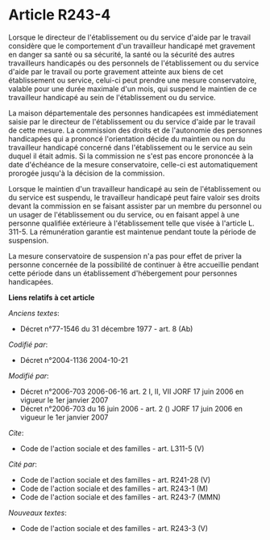 # Article R243-4

Lorsque le directeur de l'établissement ou du service d'aide par le travail considère que le comportement d'un travailleur
handicapé met gravement en danger sa santé ou sa sécurité, la santé ou la sécurité des autres travailleurs handicapés ou des
personnels de l'établissement ou du service d'aide par le travail ou porte gravement atteinte aux biens de cet établissement
ou service, celui-ci peut prendre une mesure conservatoire, valable pour une durée maximale d'un mois, qui suspend le
maintien de ce travailleur handicapé au sein de l'établissement ou du service. 

La maison départementale des personnes handicapées est immédiatement saisie par le directeur de l'établissement ou du service
d'aide par le travail de cette mesure. La commission des droits et de l'autonomie des personnes handicapées qui a prononcé
l'orientation décide du maintien ou non du travailleur handicapé concerné dans l'établissement ou le service au sein duquel
il était admis. Si la commission ne s'est pas encore prononcée à la date d'échéance de la mesure conservatoire, celle-ci est
automatiquement prorogée jusqu'à la décision de la commission. 

Lorsque le maintien d'un travailleur handicapé au sein de l'établissement ou du service est suspendu, le travailleur
handicapé peut faire valoir ses droits devant la commission en se faisant assister par un membre du personnel ou un usager de
l'établissement ou du service, ou en faisant appel à une personne qualifiée extérieure à l'établissement telle que visée à
l'article L. 311-5. La rémunération garantie est maintenue pendant toute la période de suspension. 

La mesure conservatoire de suspension n'a pas pour effet de priver la personne concernée de la possibilité de continuer à
être accueillie pendant cette période dans un établissement d'hébergement pour personnes handicapées.

**Liens relatifs à cet article**

_Anciens textes_:

  - Décret n°77-1546 du 31 décembre 1977 - art. 8 (Ab)

_Codifié par_:

  - Décret n°2004-1136 2004-10-21

_Modifié par_:

  - Décret n°2006-703 2006-06-16 art. 2 I, II, VII JORF 17 juin 2006 en vigueur le 1er janvier 2007
  - Décret n°2006-703 du 16 juin 2006 - art. 2 () JORF 17 juin 2006 en vigueur le 1er janvier 2007

_Cite_:

  - Code de l'action sociale et des familles - art. L311-5 (V)

_Cité par_:

  - Code de l'action sociale et des familles - art. R241-28 (V)
  - Code de l'action sociale et des familles - art. R243-1 (M)
  - Code de l'action sociale et des familles - art. R243-7 (MMN)

_Nouveaux textes_:

  - Code de l'action sociale et des familles - art. R243-3 (V)
